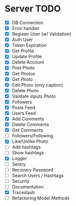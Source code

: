 # Server TODO

- [x] DB Connection
- [x] Error handler
- [x] Register User (w/ Validation)
- [x] Auth User
- [x] Token Expiration
- [x] Get Profile
- [x] Update Profile
- [x] Delete Account
- [x] Post Photo
- [x] Get Photos
- [x] Get Photo
- [x] Edit Photo (only caption)
- [x] Delete Photo
- [x] Validate inputs Photo
- [x] Followers
- [x] Posts Feed
- [x] Users Feed
- [x] Add Comments
- [x] Delete Comments
- [x] Get Comments
- [ ] Followers/Following
- [x] Like/Unlike Photo
- [ ] Add hashtags
- [ ] Show hashtags
- [x] Logger
- [ ] Sentry
- [ ] Recovery Password
- [ ] Search Users / Hashtags
- [ ] Security
- [ ] Documentation
- [x] Traceslash
- [ ] Refactoring Model Methods
